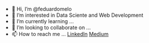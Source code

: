 - 👋 Hi, I’m @feduardomelo
- 👀 I’m interested in Data Sciente and Web Development
- 🌱 I’m currently learning ...
- 💞️ I’m looking to collaborate on ...
- 📫 How to reach me ... 
[LinkedIn](https://www.linkedin.com/in/eduardo-melo-96b3b1154/) [Medium](https://feduardomelo.medium.com/)
<!---
feduardomelo/feduardomelo is a ✨ special ✨ repository because its `README.md` (this file) appears on your GitHub profile.
You can click the Preview link to take a look at your changes.
--->
